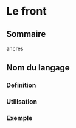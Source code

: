 # Le front

##  Sommaire
ancres

## Nom du langage
  ### Definition

  ### Utilisation
  
  ### Exemple

